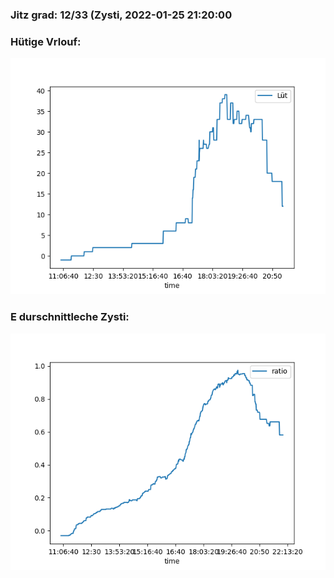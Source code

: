 ### Jitz grad: 12/33 (Zysti, 2022-01-25 21:20:00

### Hütige Vrlouf:
![Graph](Today.png)

### E durschnittleche Zysti:
![Graph](Zysti.png)